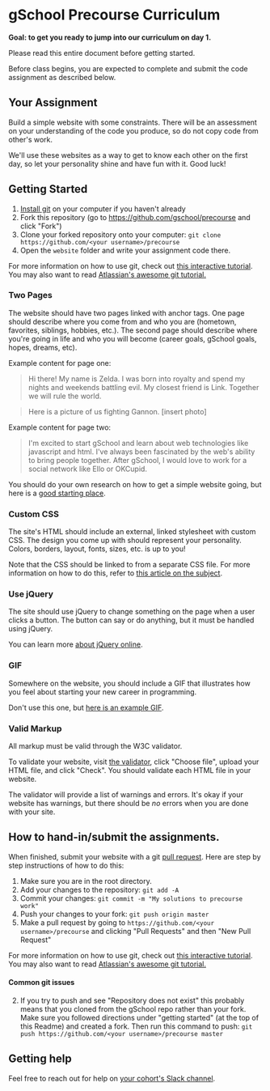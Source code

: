 # gSchool Precourse Curriculum

__Goal: to get you ready to jump into our curriculum on day 1.__

Please read this entire document before getting started.

Before class begins, you are expected to complete and submit the code assignment as described below.

## Your Assignment

Build a simple website with some constraints. There will be an assessment on your understanding of the code you produce, so do not copy code from other's work.

We'll use these websites as a way to get to know each other on the first day, so let your personality shine and have fun with it. Good luck!

## Getting Started

1. [Install git](https://help.github.com/articles/set-up-git) on your computer
if you haven't already
1. Fork this repository (go to https://github.com/gschool/precourse and click "Fork")
1. Clone your forked repository onto your computer: `git clone https://github.com/<your username>/precourse`
1. Open the `website` folder and write your assignment code there.

For more information on how to use git, check out [this interactive tutorial](https://try.github.io/levels/1/challenges/1). You may also want to read [Atlassian's awesome git tutorial.](https://www.atlassian.com/git/tutorials/setting-up-a-repository/git-init)

### Two Pages
The website should have two pages linked with anchor tags. One page should describe where you come from and who you are (hometown, favorites, siblings, hobbies, etc.). The second page should describe where you're going in life and who you will become (career goals, gSchool goals, hopes, dreams, etc).

Example content for page one:

> Hi there! My name is Zelda. I was born into royalty and spend my nights and weekends battling evil. My closest friend is Link. Together we will rule the world.

> Here is a picture of us fighting Gannon. [insert photo]

Example content for page two:

> I'm excited to start gSchool and learn about web technologies like javascript and html. I've always been fascinated by the web's ability to bring people together. After gSchool, I would love to work for a social network like Ello or OKCupid.

You should do your own research on how to get a simple website going, but here is a [good starting place](http://learn.shayhowe.com/html-css/building-your-first-web-page/).

### Custom CSS
The site's HTML should include an external, linked stylesheet with custom CSS. The design you come up with should represent your personality. Colors, borders, layout, fonts, sizes, etc. is up to you!

Note that the CSS should be linked to from a separate CSS file. For more information on how to do this, refer to [this article on the subject](http://matthewjamestaylor.com/blog/adding-css-to-html-with-link-embed-inline-and-import).

### Use jQuery
The site should use jQuery to change something on the page when a user clicks a button. The button can say or do anything, but it must be handled using jQuery.

You can learn more [about jQuery online](http://try.jquery.com/).

### GIF
Somewhere on the website, you should include a GIF that illustrates how you feel about starting your new career in programming.

Don't use this one, but [here is an example GIF](http://hellometa.com/slides/refresh/img/eco.gif).

### Valid Markup
All markup must be valid through the W3C validator.

To validate your website, visit [the validator](http://validator.w3.org/#validate_by_upload), click "Choose file", upload your HTML file, and click "Check". You should validate each HTML file in your website.

The validator will provide a list of warnings and errors. It's okay if your website has warnings, but there should be *no* errors when you are done with your site.

## How to hand-in/submit the assignments.
When finished, submit your website with a git [pull request](https://help.github.com/articles/using-pull-requests). Here are step by step instructions of how to do this:

1. Make sure you are in the root directory.
1. Add your changes to the repository: `git add -A`
1. Commit your changes: `git commit -m "My solutions to precourse work"`
1. Push your changes to your fork: `git push origin master`
1. Make a pull request by going to `https://github.com/<your username>/precourse` and clicking "Pull Requests" and then "New Pull Request"

For more information on how to use git, check out [this interactive tutorial](https://try.github.io/levels/1/challenges/1). You may also want to read [Atlassian's awesome git tutorial.](https://www.atlassian.com/git/tutorials/setting-up-a-repository/git-init)

#### Common git issues

2. If you try to push and see "Repository does not exist" this probably means that you cloned from the gSchool repo rather than your fork. Make sure you followed directions under "getting started" (at the top of this Readme) and created a fork. Then run this command to push: `git push https://github.com/<your username>/precourse master`

## Getting help
Feel free to reach out for help on [your cohort's Slack channel](https://gschool.slack.com/messages/g8_boulder/).
